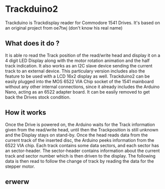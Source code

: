 # Trackduino2
Trackduino is Trackdisplay reader for Commodore 1541 Drives. It's based on an original project from oe7twj (don't know his real name) 

## What does it do ? 
It is able ro read the Track position of the read/write head and display it on a 4 digit LED Display along with the motor rotation animation and the half track indication.
It also works as an I2C slave device sending the current track to an external device.
This particulary version includes also the feature to be used with a LCD 16x2 display as well. 
Trackduino2 can be easily plugged into the MOS 6522 VIA Chip socket of the 1541 mainboard without any other internal connections, since it already includes the Arduino Nano, acting as an 6522 adapter board. It can be easily removed to get back the Drives stock condition. 

## How it works 
Once the Drive is powered on, the Arduino waits for the Track information given from the read/write head, until then the Trackposition is still unknown and the Display stays on stand-by.
Once the head reads data from the current track of the inserted disc, the Arduino peeks information from the 6522 VIA chip. Each track contains some data sectors, and each sector has an sector-header. The sector-header contains information about the current track and sector number which is then driven to the display. 
The following data is then read to follow the change of track by reading the data for the stepper motor.
## erwerw

